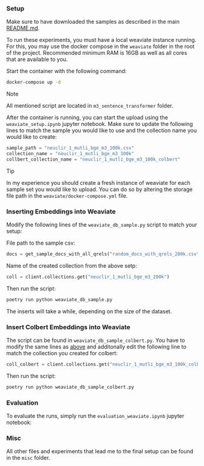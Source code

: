 ### Setup
Make sure to have downloaded the samples as described in the main [README.md](../README.md#samples).

To run these experiments, you must have a local weaviate instance running.
For this, you may use the docker compose in the `weaviate` folder in the root
of the project. Recommended minimum RAM is 16GB as well as all cores that are 
available to you.

Start the container with the following command:

```bash
docker-compose up -d
```
> [!NOTE]
> All mentioned script are located in `m3_sentence_transformer` folder.

After the container is running, you can start the upload using the `weaviate_setup.ipynb` jupyter notebook.
Make sure to update the following lines to match the sample you would like to use
and the collection name you would like to create:

```python
sample_path = "neuclir_1_mutli_bge_m3_100k.csv"
collection_name = "neuclir_1_mutli_bge_m3_100k"
collbert_collection_name = "neuclir_1_mutli_bge_m3_100k_colbert"
```

> [!TIP]
> In my experience you should create a fresh instance of weaviate for each sample set you would like to upload.
> You can do so by altering the storage file path in the `weaviate/docker-compose.yml` file.

### Inserting Embeddings into Weaviate

Modify the following lines of the `weaviate_db_sample.py` script to match your setup:

File path to the sample csv:
```python
docs = get_sample_docs_with_all_qrels("random_docs_with_qrels_200k.csv")
```

Name of the created collection from the above setp:
```python
coll = client.collections.get("neuclir_1_mutli_bge_m3_200k")
```

Then run the script:

```bash
poetry run python weaviate_db_sample.py
```
The inserts will take a while, depending on the size of the dataset.

### Insert Colbert Embeddings into Weaviate

The script can be found in `weaviate_db_sample_colbert.py`.
You have to modify the same lines as [above](#insert-colbert-embeddings-into-weaviate) and additonally edit the
following line to match the collection you created for colbert:

```python
coll_colbert = client.collections.get("neuclir_1_mutli_bge_m3_100k_colbert")
```

Then run the script:

```bash
poetry run python weaviate_db_sample_colbert.py
```

### Evaluation

To evaluate the runs, simply run the `evaluation_weaviate.ipynb` jupyter notebook:

### Misc
All other files and experiments that lead me to the final setup can be found in the `misc` folder.
